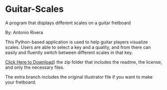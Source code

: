 # Guitar-Scales
A program that displays different scales on a guitar fretboard

By: Antonio Rivera


This Python-based application is used to help guitar players visualize scales. Users are able to select a key and a quality, and from there can easily and fluently switch between different scales in that key.

[Click Here to Download](https://github.com/antonioddrivera/Guitar-Scales/tree/main/GuitarScales)) the zip folder that includes the readme, the license, and only the necessary files.

The extra branch includes the original illustrator file if you want to make your fretboard.
